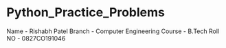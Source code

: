 # Python_Practice_Problems
Name - Rishabh Patel
Branch - Computer Engineering
Course - B.Tech
Roll NO - 0827CO191046

